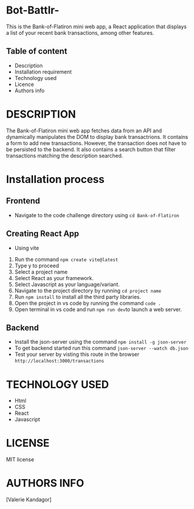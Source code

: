 # Bot-Battlr-

This is the Bank-of-Flatiron mini web app, a React application that 
displays a list of your recent bank transactions, among other features.
## Table of content
* Description 
* Installation requirement
* Technology used
* Licence
* Authors info

# DESCRIPTION
The Bank-of-Flatiron mini  web app fetches data from an API and dynamically manipulates the DOM to display bank transactrions.
It contains a form to add new transactions. However, the transaction does not have to be persisted to the backend.
It also contains a search button that filter transactions matching the description searched. 

# Installation process

## Frontend
 * Navigate to the code challenge directory using `cd Bank-of-Flatiron`

## Creating React App
* Using vite
1. Run the command `npm create vite@latest`
2. Type y to proceed
3. Select a project name
4. Select React as your framework.
5. Select Javascript as your language/variant.
6. Navigate to the project directory by running `cd project name`
7. Run `npm install` to install all the third party libraries.
8. Open the project in vs code by running the command `code .`
9. Open terminal in vs code and run `npm run dev`to launch a web server.


## Backend
* Install the json-server using the command `npm install -g json-server`
* To get backend started run this command `json-server --watch db.json`
* Test your server by visting this route in the browser `http://localhost:3000/transactions`


# TECHNOLOGY USED
* Html
* CSS
* React
* Javascript


# LICENSE
MIT license

# AUTHORS INFO
[Valerie Kandagor]

